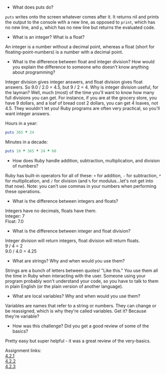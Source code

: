 - What does puts do?

`puts` writes onto the screen whatever comes after it. It returns nil and prints the output to the console with a new line, as opposed to `print`, which has no new line, and `p`, which has no new line but returns the evaluated code.

- What is an integer? What is a float?

An integer is a number without a decimal point, whereas a float (short for floating-point-numbers) is a number with a decimal point.

- What is the difference between float and integer division? How would you explain the difference to someone who doesn't know anything about programming?

Integer division gives integer answers, and float division gives float answers. So 9.0 / 2.0 = 4.5, but 9 / 2 = 4. Why is integer division useful, for the layman? Well, much (most) of the time you'll want to know how many full divisions you can get. For instance, if you are at the grocery store, you have 9 dollars, and a loaf of bread cost 2 dollars, you can get 4 loaves, not 4.5. They wouldn't let you! Ruby programs are often very practical, so you'll want integer answers.


Hours in a year:
```ruby
puts 365 * 24
```

Minutes in a decade:
```ruby
puts 10 * 365 * 24 * 60
```


- How does Ruby handle addition, subtraction, multiplication, and division of numbers?

Ruby has built-in operators for all of these: `+` for addition, `-` for subtraction, `*` for multiplication, and `/` for division (and `%` for modulus...let's not get into that now). Note: you can't use commas in your numbers when performing these operations.

- What is the difference between integers and floats?

Integers have no decimals, floats have them.  
 Integer: 7  
 Float: 7.0

- What is the difference between integer and float division?

Integer division will return integers, float division will return floats.  
 9 / 4 = 2  
 9.0 / 4.0 = 4.25

- What are strings? Why and when would you use them?

Strings are a bunch of letters between quotes! "Like this." You use them all the time in Ruby when interacting with the user. Someone using your program probably won't understand your code, so you have to talk to them in plain English (or the plain version of another language).

- What are local variables? Why and when would you use them?

Variables are names that refer to a string or numbers. They can change or be reassigned, which is why they're called variables. Get it? Because they're variable?

- How was this challenge? Did you get a good review of some of the basics?

Pretty easy but super helpful - it was a great review of the very-basics.

Assignment links:  
[4.2.1](https://github.com/IanLockwood/phase-0/blob/master/week-4/defining-variables.rb)  
[4.2.2](https://github.com/IanLockwood/phase-0/blob/master/week-4/simple-string.rb)  
[4.2.3](https://github.com/IanLockwood/phase-0/blob/master/week-4/basic-math.rb)


